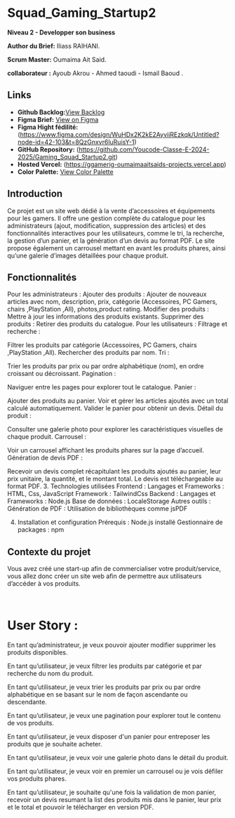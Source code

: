 # Squad_Gaming_Startup2

**Niveau 2 - Developper son business**

**Author du Brief:** Iliass RAIHANI. 

**Scrum Master:** Oumaima Ait Said. 

**collaborateur :** Ayoub Akrou - Ahmed taoudi - Ismail Baoud  .

## Links

- **Github Backlog:**[View Backlog](https://github.com/orgs/Youcode-Classe-E-2024-2025/projects/26)
- **Figma Brief:** [View on Figma](https://www.figma.com/design/WuHDx2K2kE2AyviiREzkqk/Untitled?node-id=10-185&t=mzOVUu3a7hKoG3wx-1)
- **Figma Hight fédilité:**(https://www.figma.com/design/WuHDx2K2kE2AyviiREzkqk/Untitled?node-id=42-103&t=8QzGnxvr6luRuisY-1)
- **GitHub Repository:** (https://github.com/Youcode-Classe-E-2024-2025/Gaming_Squad_Startup2.git)
- **Hosted Vercel:** (https://ggamerig-oumaimaaitsaids-projects.vercel.app)
- **Color Palette:** [View Color Palette](https://coolors.co/palette/2b2d42-8d99ae-edf2f4-ef233c-d90429)

## Introduction
Ce projet est un site web dédié à la vente d’accessoires et équipements pour les gamers. Il offre une gestion complète du catalogue pour les administrateurs (ajout, modification, suppression des articles) et des fonctionnalités interactives pour les utilisateurs, comme le tri, la recherche, la gestion d’un panier, et la génération d’un devis au format PDF. Le site propose également un carrousel mettant en avant les produits phares, ainsi qu’une galerie d’images détaillées pour chaque produit.



## Fonctionnalités
Pour les administrateurs :
Ajouter des produits : Ajouter de nouveaux articles avec nom, description, prix, catégorie (Accessoires, PC Gamers, chairs ,PlayStation ,All), photos,product rating.
Modifier des produits : Mettre à jour les informations des produits existants.
Supprimer des produits : Retirer des produits du catalogue.
Pour les utilisateurs :
Filtrage et recherche :

Filtrer les produits par catégorie (Accessoires, PC Gamers, chairs ,PlayStation ,All).
Rechercher des produits par nom.
Tri :

Trier les produits par prix ou par ordre alphabétique (nom), en ordre croissant ou décroissant.
Pagination :

Naviguer entre les pages pour explorer tout le catalogue.
Panier :

Ajouter des produits au panier.
Voir et gérer les articles ajoutés avec un total calculé automatiquement.
Valider le panier pour obtenir un devis.
Détail du produit :

Consulter une galerie photo pour explorer les caractéristiques visuelles de chaque produit.
Carrousel :

Voir un carrousel affichant les produits phares sur la page d’accueil.
Génération de devis PDF :

Recevoir un devis complet récapitulant les produits ajoutés au panier, leur prix unitaire, la quantité, et le montant total. Le devis est téléchargeable au format PDF.
3. Technologies utilisées
Frontend :
Langages et Frameworks :
HTML, Css, JavaScript
Framework : TailwindCss
Backend :
Langages et Frameworks :
Node.js 
Base de données :
LocaleStorage
Autres outils :
Génération de PDF : Utilisation de bibliothèques comme jsPDF 

4. Installation et configuration
Prérequis :
Node.js installé 
Gestionnaire de packages : npm 


## Contexte du projet
Vous avez créé une start-up afin de commercialiser votre produit/service, vous allez donc créer un site web afin de permettre aux utilisateurs d’accéder à vos produits.

​

# User Story :

En tant qu’administrateur, je veux pouvoir ajouter modifier supprimer les produits disponibles.

En tant qu’utilisateur, je veux filtrer les produits par catégorie et par recherche du nom du produit.

En tant qu’utilisateur, je veux trier les produits par prix ou par ordre alphabétique en se basant sur le nom de façon ascendante ou descendante.

En tant qu’utilisateur, je veux une pagination pour explorer tout le contenu de vos produits.

En tant qu’utilisateur, je veux disposer d'un panier pour entreposer les produits que je souhaite acheter.

En tant qu’utilisateur, je veux voir une galerie photo dans le détail du produit.

En tant qu’utilisateur, je veux voir en premier un carrousel ou je vois défiler vos produits phares.

En tant qu’utilisateur, je souhaite qu'une fois la validation de mon panier, recevoir un devis resumant la list des produits mis dans le panier, leur prix et le total et pouvoir le télécharger en version PDF.
